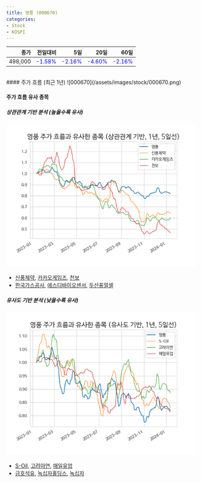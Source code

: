 ```yaml
---
title: 영풍 (000670)
categories:
- Stock
- KOSPI
---
```


|종가|전일대비|5일|20일|60일|
|---:|-------:|--:|---:|---:|
|498,000|<span style="color: blue">-1.58%</span>|<span style="color: blue">-2.16%</span>|<span style="color: blue">-4.60%</span>|<span style="color: blue">-2.16%</span>|

<!-- more -->
<br>
#### 주가 흐름 (최근 1년)
![000670](/assets/images/stock/000670.png)

#### 주가 흐름 유사 종목

##### 상관관계 기반 분석 (높을수록 유사)
![000670](/assets/images/stock/000670_corr.png)
- [신풍제약](/019170/), [카카오게임즈](/293490/), [천보](/278280/)
- [한국가스공사](/036460/), [에스디바이오센서](/137310/), [두산퓨얼셀](/336260/)

##### 유사도 기반 분석 (낮을수록 유사)	
![000670](/assets/images/stock/000670_sim.png)
- [S-Oil](/010950/), [고려아연](/010130/), [매일유업](/267980/)
- [금호석유](/011780/), [녹십자홀딩스](/005250/), [녹십자](/006280/)